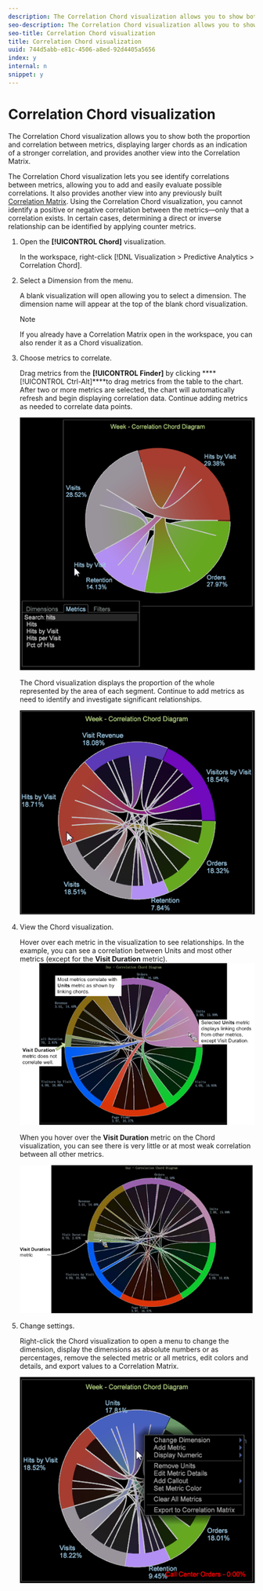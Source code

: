 ```yaml
---
description: The Correlation Chord visualization allows you to show both the proportion and correlation between metrics, displaying larger chords as an indication of a stronger correlation, and provides another view into the Correlation Matrix.
seo-description: The Correlation Chord visualization allows you to show both the proportion and correlation between metrics, displaying larger chords as an indication of a stronger correlation, and provides another view into the Correlation Matrix.
seo-title: Correlation Chord visualization
title: Correlation Chord visualization
uuid: 744d5abb-e81c-4506-a8ed-92d4405a5656
index: y
internal: n
snippet: y
---
```


# Correlation Chord visualization

The Correlation Chord visualization allows you to show both the proportion and correlation between metrics, displaying larger chords as an indication of a stronger correlation, and provides another view into the Correlation Matrix.

The Correlation Chord visualization lets you see identify correlations between metrics, allowing you to add and easily evaluate possible correlations. It also provides another view into any previously built [Correlation Matrix](https://marketing.adobe.com/resources/help/en_US/insight/client/?f=c_correlation_analysis). Using the Correlation Chord visualization, you cannot identify a positive or negative correlation between the metrics—only that a correlation exists. In certain cases, determining a direct or inverse relationship can be identified by applying counter metrics.

1. Open the **[!UICONTROL Chord]** visualization.

   In the workspace, right-click [!DNL Visualization > Predictive Analytics > Correlation Chord]. 

1. Select a Dimension from the menu.

   A blank visualization will open allowing you to select a dimension. The dimension name will appear at the top of the blank chord visualization.

   >[!NOTE]
   >
   >If you already have a Correlation Matrix open in the workspace, you can also render it as a Chord visualization.

1. Choose metrics to correlate.

   Drag metrics from the **[!UICONTROL Finder]** by clicking ****[!UICONTROL Ctrl-Alt]****to drag metrics from the table to the chart. After two or more metrics are selected, the chart will automatically refresh and begin displaying correlation data. Continue adding metrics as needed to correlate data points.

   ![](assets/chord_drag_metric.png)

   The Chord visualization displays the proportion of the whole represented by the area of each segment. Continue to add metrics as need to identify and investigate significant relationships.

   ![](assets/chord_selected.png)

1. View the Chord visualization.

   Hover over each metric in the visualization to see relationships. In the example, you can see a correlation between Units and most other metrics (except for the **Visit Duration** metric).  ![](assets/chord_visualization_1.png)

   When you hover over the **Visit Duration** metric on the Chord visualization, you can see there is very little or at most weak correlation between all other metrics.

   ![](assets/chord_visualization_2.png)

1. Change settings.

   Right-click the Chord visualization to open a menu to change the dimension, display the dimensions as absolute numbers or as percentages, remove the selected metric or all metrics, edit colors and details, and export values to a Correlation Matrix.

   ![](assets/chord_menu.png)

